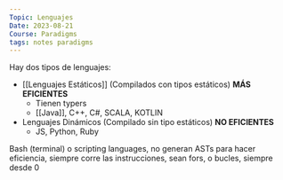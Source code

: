 ```yaml
---
Topic: Lenguajes
Date: 2023-08-21
Course: Paradigms
tags: notes paradigms
---
```


Hay dos tipos de lenguajes:
- [[Lenguajes Estáticos]] (Compilados con tipos estáticos) **MÁS EFICIENTES**
	- Tienen typers
	- [[Java]], C++, C#, SCALA, KOTLIN
- Lenguajes Dinámicos (Compilado sin tipo estáticos) **NO EFICIENTES**
	- JS, Python, Ruby

Bash (terminal) o scripting languages, no generan ASTs para hacer eficiencia, siempre corre las instrucciones, sean fors, o bucles, siempre desde 0